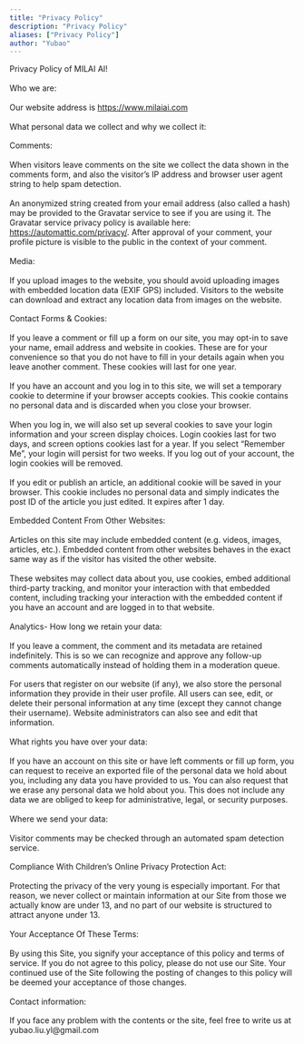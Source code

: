 ```yaml
---
title: "Privacy Policy"
description: "Privacy Policy"
aliases: ["Privacy Policy"]
author: "Yubao"
---
```


<div>
<p style="margin: 0px 0px 1.2em !important;">Privacy Policy of MILAI AI!</p>
<p style="margin: 0px 0px 1.2em !important;">Who we are:</p>
<p style="margin: 0px 0px 1.2em !important;">Our website address is <a href="https://www.milaiai.com">https://www.milaiai.com</a></p>
<p style="margin: 0px 0px 1.2em !important;">What personal data we collect and why we collect it:</p>
<p style="margin: 0px 0px 1.2em !important;">Comments:</p>
<p style="margin: 0px 0px 1.2em !important;">When visitors leave comments on the site we collect the data shown in the comments form, and also the visitor’s IP address and browser user agent string to help spam detection.</p>
<p style="margin: 0px 0px 1.2em !important;">An anonymized string created from your email address (also called a hash) may be provided to the Gravatar service to see if you are using it. The Gravatar service privacy policy is available here: <a href="https://automattic.com/privacy/">https://automattic.com/privacy/</a>. After approval of your comment, your profile picture is visible to the public in the context of your comment.</p>
<p style="margin: 0px 0px 1.2em !important;">Media:</p>
<p style="margin: 0px 0px 1.2em !important;">If you upload images to the website, you should avoid uploading images with embedded location data (EXIF GPS) included. Visitors to the website can download and extract any location data from images on the website.</p>
<p style="margin: 0px 0px 1.2em !important;">Contact Forms &amp; Cookies:</p>
<p style="margin: 0px 0px 1.2em !important;">If you leave a comment or fill up a form on our site, you may opt-in to save your name, email address and website in cookies. These are for your convenience so that you do not have to fill in your details again when you leave another comment. These cookies will last for one year.</p>
<p style="margin: 0px 0px 1.2em !important;">If you have an account and you log in to this site, we will set a temporary cookie to determine if your browser accepts cookies. This cookie contains no personal data and is discarded when you close your browser.</p>
<p style="margin: 0px 0px 1.2em !important;">When you log in, we will also set up several cookies to save your login information and your screen display choices. Login cookies last for two days, and screen options cookies last for a year. If you select “Remember Me”, your login will persist for two weeks. If you log out of your account, the login cookies will be removed.</p>
<p style="margin: 0px 0px 1.2em !important;">If you edit or publish an article, an additional cookie will be saved in your browser. This cookie includes no personal data and simply indicates the post ID of the article you just edited. It expires after 1 day.</p>
<p style="margin: 0px 0px 1.2em !important;">Embedded Content From Other Websites:</p>
<p style="margin: 0px 0px 1.2em !important;">Articles on this site may include embedded content (e.g. videos, images, articles, etc.). Embedded content from other websites behaves in the exact same way as if the visitor has visited the other website.</p>
<p style="margin: 0px 0px 1.2em !important;">These websites may collect data about you, use cookies, embed additional third-party tracking, and monitor your interaction with that embedded content, including tracking your interaction with the embedded content if you have an account and are logged in to that website.</p>
<p style="margin: 0px 0px 1.2em !important;">Analytics- How long we retain your data:</p>
<p style="margin: 0px 0px 1.2em !important;">If you leave a comment, the comment and its metadata are retained indefinitely. This is so we can recognize and approve any follow-up comments automatically instead of holding them in a moderation queue.</p>
<p style="margin: 0px 0px 1.2em !important;">For users that register on our website (if any), we also store the personal information they provide in their user profile. All users can see, edit, or delete their personal information at any time (except they cannot change their username). Website administrators can also see and edit that information.</p>
<p style="margin: 0px 0px 1.2em !important;">What rights you have over your data:</p>
<p style="margin: 0px 0px 1.2em !important;">If you have an account on this site or have left comments or fill up form, you can request to receive an exported file of the personal data we hold about you, including any data you have provided to us. You can also request that we erase any personal data we hold about you. This does not include any data we are obliged to keep for administrative, legal, or security purposes.</p>
<p style="margin: 0px 0px 1.2em !important;">Where we send your data:</p>
<p style="margin: 0px 0px 1.2em !important;">Visitor comments may be checked through an automated spam detection service.</p>
<p style="margin: 0px 0px 1.2em !important;">Compliance With Children’s Online Privacy Protection Act:</p>
<p style="margin: 0px 0px 1.2em !important;">Protecting the privacy of the very young is especially important. For that reason, we never collect or maintain information at our Site from those we actually know are under 13, and no part of our website is structured to attract anyone under 13.</p>
<p style="margin: 0px 0px 1.2em !important;">Your Acceptance Of These Terms:</p>
<p style="margin: 0px 0px 1.2em !important;">By using this Site, you signify your acceptance of this policy and terms of service. If you do not agree to this policy, please do not use our Site. Your continued use of the Site following the posting of changes to this policy will be deemed your acceptance of those changes.</p>
<p style="margin: 0px 0px 1.2em !important;">Contact information:</p>
<p style="margin: 0px 0px 1.2em !important;">If you face any problem with the contents or the site, feel free to write us at yubao.liu.yl@gmail.com</p>
</div>